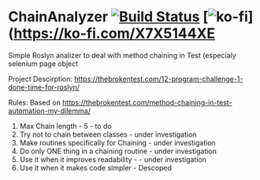 # ChainAnalyzer [![Build Status](https://dev.azure.com/maciejwyrodek/ChainAnalyzer/_apis/build/status/ChainAnalyzer?branchName=master)](https://dev.azure.com/maciejwyrodek/ChainAnalyzer/_build/latest?definitionId=3&branchName=master)  [![ko-fi](https://www.ko-fi.com/img/githubbutton_sm.svg)](https://ko-fi.com/X7X5144XE
Simple Roslyn analizer to deal with method chaining in Test (especialy selenium page object


Project Descirption: https://thebrokentest.com/12-program-challenge-1-done-time-for-roslyn/


Rules: Based on https://thebrokentest.com/method-chaining-in-test-automation-my-dilemma/
1. Max Chain length - 5 - to do 
2. Try not to chain between classes  - under investigation
3. Make routines specifically for Chaining - under investigation
4. Do only ONE thing in a chaining routine - under investigation
5. Use it when it improves readability - - under investigation
5. Use it when it makes code simpler - Descoped

